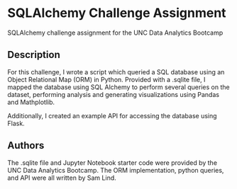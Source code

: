 # SQLAlchemy Challenge Assignment
SQLAlchemy challenge assignment for the UNC Data Analytics Bootcamp

## Description
For this challenge, I wrote a script which queried a SQL database using an Object Relational Map (ORM) in Python.  Provided with a .sqlite file, I mapped the database using SQL Alchemy to perform several queries on the dataset, performing analysis and generating visualizations using Pandas and Mathplotlib.

Additionally, I created an example API for accessing the database using Flask.

## Authors

The .sqlite file and Jupyter Notebook starter code were provided by the UNC Data Analytics Bootcamp.  The ORM implementation, python queries, and API were all written by Sam Lind.
